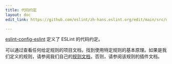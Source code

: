 ```yaml
---
title: 代码约定
layout: doc
edit_link: https://github.com/eslint/zh-hans.eslint.org/edit/main/src/developer-guide/code-conventions.md

---
```


[eslint-config-eslint](https://www.npmjs.com/package/eslint-config-eslint) 定义了 ESLint 的代码约定。

可以通过查看任何给定规则的项目文档，找到使用特定规则的基本原理。如果是我们定义的规则，请参阅我们自己的[规则文档](https://eslint.org/docs/rules/)，否则，请参阅该规则的插件文档。
